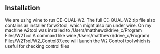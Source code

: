 Installation
------------
We are using wine to run CE-QUAL-W2.
The full CE-QUAL-W2 zip file also contains an installer for w2tool, which might also run under wine.  On my machine w2tool was installed to /Users/matthewxi/drive_c/Program Files/W2Tool
A command like wine /Users/matthewxi/drive_c/Program\ Files/W2Tool/W2_Control37.exe  will launch the W2 Control tool which is useful for checking control files
